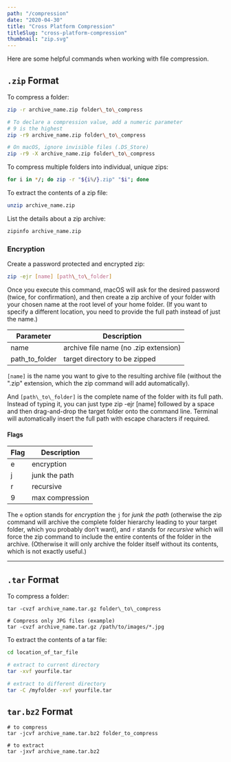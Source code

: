 ```yaml
---
path: "/compression"
date: "2020-04-30"
title: "Cross Platform Compression"
titleSlug: "cross-platform-compression"
thumbnail: "zip.svg"
---
```


Here are some helpful commands when working with file compression.

## `.zip` Format

To compress a folder:

```bash
zip -r archive_name.zip folder\_to\_compress

# To declare a compression value, add a numeric parameter
# 9 is the highest
zip -r9 archive_name.zip folder\_to\_compress

# On macOS, ignore invisible files (.DS_Store)
zip -r9 -X archive_name.zip folder\_to\_compress
```

To compress multiple folders into individual, unique zips:

```bash
for i in */; do zip -r "${i%/}.zip" "$i"; done
```

To extract the contents of a zip file:

```bash
unzip archive_name.zip
```

List the details about a zip archive:

```bash
zipinfo archive_name.zip
```

### Encryption

Create a password protected and encrypted zip:

```bash
zip -ejr [name] [path\_to\_folder]
```

Once you execute this command, macOS will ask for the desired password (twice, for confirmation), and then create a zip archive of your folder with your chosen name at the root level of your home folder. (If you want to specify a different location, you need to provide the full path instead of just the name.)

| Parameter  | Description |
| ---------- | ----------- |
| name | archive file name (no .zip extension) |
| path\_to\_folder | target directory to be zipped |

`[name]` is the name you want to give to the resulting archive file (without the ".zip" extension, which the zip command will add automatically).

And `[path\_to\_folder]` is the complete name of the folder with its full path. Instead of typing it, you can just type zip -ejr [name] followed by a space and then drag-and-drop the target folder onto the command line. Terminal will automatically insert the full path with escape characters if required.

#### Flags

| Flag | Description |
| ---- | ----------- |
| e | encryption |
| j | junk the path |
| r | recursive |
| 9 | max compression |

The `e` option stands for _encryption_ the `j` for _junk the path_ (otherwise the zip command will archive the complete folder hierarchy leading to your target folder, which you probably don’t want), and `r` stands for _recursive_ which will force the zip command to include the entire contents of the folder in the archive. (Otherwise it will only archive the folder itself without its contents, which is not exactly useful.)

---

## `.tar` Format

To compress a folder:

```bash{numberLines: true}
tar -cvzf archive_name.tar.gz folder\_to\_compress

# Compress only JPG files (example)
tar -cvzf archive_name.tar.gz /path/to/images/*.jpg
```

To extract the contents of a tar file:

```bash
cd location_of_tar_file

# extract to current directory
tar -xvf yourfile.tar

# extract to different directory
tar -C /myfolder -xvf yourfile.tar
```

## `tar.bz2` Format

```bash{numberLines: true}
# to compress
tar -jcvf archive_name.tar.bz2 folder_to_compress

# to extract
tar -jxvf archive_name.tar.bz2
```